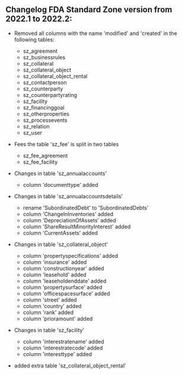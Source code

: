 Changelog FDA Standard Zone version from 2022.1 to 2022.2:
-
* Removed all columns with the name 'modified' and 'created' in the following tables:
  * sz_agreement
  * sz_businessrules
  * sz_collateral
  * sz_collateral_object
  * sz_collateral_object_rental
  * sz_contactperson
  * sz_counterparty
  * sz_counterpartyrating
  * sz_facility
  * sz_financinggoal
  * sz_otherproperties
  * sz_processevents
  * sz_relation
  * sz_user

* Fees the table 'sz_fee' is split in two tables
  * sz_fee_agreement
  * sz_fee_facility

* Changes in table 'sz_annualaccounts'
  * column 'documenttype' added

* Changes in table 'sz_annualaccountsdetails'
  * rename 'SubordinatedDebt' to 'SubordinatedDebts'
  * column 'ChangeInInventories' added
  * column 'DepreciationOfAssets' added
  * column 'ShareResultMinorityInterest' added
  * column 'CurrentAssets' added

* Changes in table 'sz_collateral_object'
  * column 'propertyspecifications' added
  * column 'insurance' added
  * column 'constructionyear' added
  * column 'leasehold' added
  * column 'leaseholdenddate' added
  * column 'propertysurface' added
  * column 'officespacesurface' added
  * column 'street' added
  * column 'country' added
  * column 'rank' added
  * column 'prioramount' added

* Changes in table 'sz_facility'  
  * column 'interestratename' added
  * column 'interestratecode' added
  * column 'interesttype' added
  
* added extra table 'sz_collateral_object_rental'




	